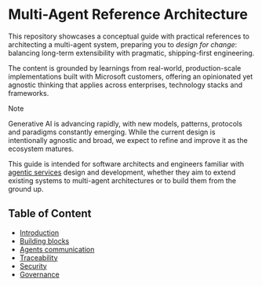 # Multi-Agent Reference Architecture

This repository showcases a conceptual guide with practical references to architecting a multi-agent system, preparing you to _design for change_: balancing long-term extensibility with pragmatic, shipping-first engineering.

The content is grounded by learnings from real-world, production-scale implementations built with Microsoft customers, offering an opinionated yet agnostic thinking that applies across enterprises, technology stacks and frameworks.

> [!NOTE]  
> Generative AI is advancing rapidly, with new models, patterns, protocols and paradigms constantly emerging. While the current design is intentionally agnostic and broad, we expect to refine and improve it as the ecosystem matures.

This guide is intended for software architects and engineers familiar with [agentic services](https://www.anthropic.com/engineering/building-effective-agents) design and development, whether they aim to extend existing systems to multi-agent architectures or to build them from the ground up.

## Table of Content

- [Introduction](./docs/Introduction.md)
- [Building blocks](./docs/building-blocks/README.md)
- [Agents communication](./docs/agents-communication/README.md)
- [Traceability](./docs/traceability/README.md)
- [Security](./docs/security/README.md)
- [Governance](./docs/governance/README.md)
